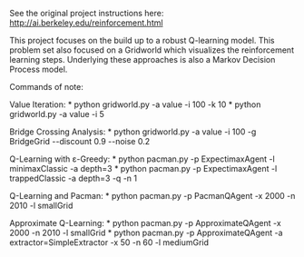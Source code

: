 See the original project instructions here: http://ai.berkeley.edu/reinforcement.html

This project focuses on the build up to a robust Q-learning model. This problem set also focused on a Gridworld which visualizes the reinforcement learning steps. Underlying these approaches is also a Markov Decision Process model.

Commands of note:

  Value Iteration:
                   * python gridworld.py -a value -i 100 -k 10
                   * python gridworld.py -a value -i 5

  Bridge Crossing Analysis:
                   * python gridworld.py -a value -i 100 -g BridgeGrid --discount 0.9 --noise 0.2
                   
  Q-Learning with ε-Greedy:
                   * python pacman.py -p ExpectimaxAgent -l minimaxClassic -a depth=3
                   * python pacman.py -p ExpectimaxAgent -l trappedClassic -a depth=3 -q -n 1
                   
  Q-Learning and Pacman: 
                   * python pacman.py -p PacmanQAgent -x 2000 -n 2010 -l smallGrid
                   
  Approximate Q-Learning:
                   * python pacman.py -p ApproximateQAgent -x 2000 -n 2010 -l smallGrid
                   * python pacman.py -p ApproximateQAgent -a extractor=SimpleExtractor -x 50 -n 60 -l mediumGrid

